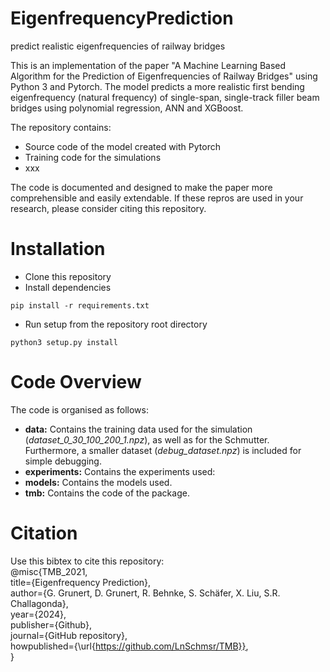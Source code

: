 # EigenfrequencyPrediction
 predict realistic eigenfrequencies of railway bridges
 
This is an implementation of the paper "A Machine Learning Based Algorithm for the Prediction of Eigenfrequencies of Railway Bridges" using Python 3 and Pytorch. The model predicts a more realistic first bending eigenfrequency (natural frequency) of single-span, single-track filler beam bridges using polynomial regression, ANN and XGBoost.

The repository contains:
- Source code of the model created with Pytorch 
- Training code for the simulations
- xxx

The code is documented and designed to make the paper more comprehensible and easily extendable. If these repros are used in your research, please consider citing this repository.
# Installation
- Clone this repository
- Install dependencies

`pip install -r requirements.txt`

- Run setup from the repository root directory

`python3 setup.py install`

# Code Overview
The code is organised as follows:
- **data:** Contains the training data used for the simulation (*dataset_0_30_100_200_1.npz*), as well as for the Schmutter. Furthermore, a smaller dataset (*debug_dataset.npz*) is included for simple debugging.
- **experiments:** Contains the experiments used:
- **models:** Contains the models used.
- **tmb:** Contains the code of the package.

# Citation
Use this bibtex to cite this repository:  
@misc{TMB_2021,  
  title={Eigenfrequency Prediction},  
  author={G. Grunert, D. Grunert, R. Behnke, S. Schäfer, X. Liu, S.R. Challagonda},  
  year={2024},  
  publisher={Github},  
  journal={GitHub repository},  
  howpublished={\url{https://github.com/LnSchmsr/TMB}},  
}  
